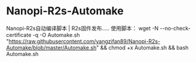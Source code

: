# Nanopi-R2s-Automake
Nanopi-R2s自动编译脚本 | R2s固件发布.....
使用脚本：
wget -N --no-check-certificate -q -O Automake.sh "https://raw.githubusercontent.com/yangzifan89/Nanopi-R2s-Automake/blob/master/Automake.sh" && chmod +x Automake.sh && bash Automake.sh
